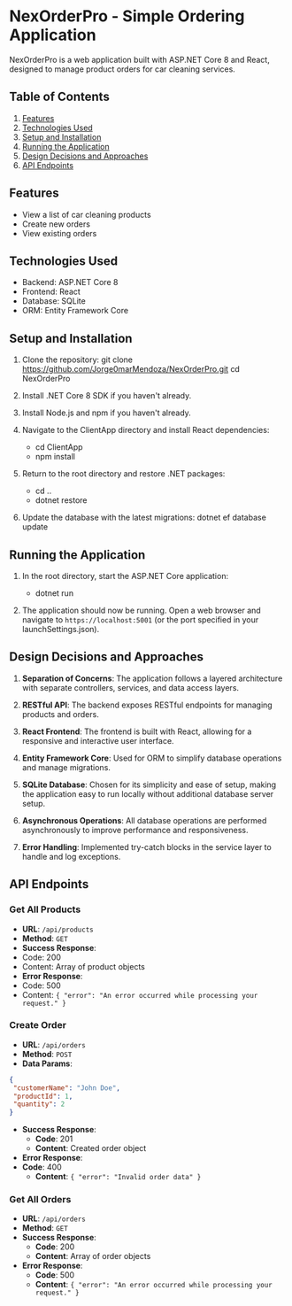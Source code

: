 # NexOrderPro - Simple Ordering Application

NexOrderPro is a web application built with ASP.NET Core 8 and React, designed to manage product orders for car cleaning services.

## Table of Contents
1. [Features](#features)
2. [Technologies Used](#technologies-used)
3. [Setup and Installation](#setup-and-installation)
4. [Running the Application](#running-the-application)
5. [Design Decisions and Approaches](#design-decisions-and-approaches)
6. [API Endpoints](#api-endpoints)

## Features

- View a list of car cleaning products
- Create new orders
- View existing orders

## Technologies Used

- Backend: ASP.NET Core 8
- Frontend: React
- Database: SQLite
- ORM: Entity Framework Core

## Setup and Installation

1. Clone the repository:
   git clone https://github.com/Jorge0marMendoza/NexOrderPro.git
   cd NexOrderPro

2. Install .NET Core 8 SDK if you haven't already.

3. Install Node.js and npm if you haven't already.

4. Navigate to the ClientApp directory and install React dependencies:
   - cd ClientApp
   - npm install

5. Return to the root directory and restore .NET packages:
   - cd ..
   - dotnet restore
   
6. Update the database with the latest migrations:
   dotnet ef database update

## Running the Application

1. In the root directory, start the ASP.NET Core application:
   - dotnet run

2. The application should now be running. Open a web browser and navigate to `https://localhost:5001` (or the port specified in your launchSettings.json).

## Design Decisions and Approaches

1. **Separation of Concerns**: The application follows a layered architecture with separate controllers, services, and data access layers.

2. **RESTful API**: The backend exposes RESTful endpoints for managing products and orders.

3. **React Frontend**: The frontend is built with React, allowing for a responsive and interactive user interface.

4. **Entity Framework Core**: Used for ORM to simplify database operations and manage migrations.

5. **SQLite Database**: Chosen for its simplicity and ease of setup, making the application easy to run locally without additional database server setup.

6. **Asynchronous Operations**: All database operations are performed asynchronously to improve performance and responsiveness.

7. **Error Handling**: Implemented try-catch blocks in the service layer to handle and log exceptions.

## API Endpoints

### Get All Products
- **URL**: `/api/products`
- **Method**: `GET`
- **Success Response**: 
- Code: 200
- Content: Array of product objects
- **Error Response**:
- Code: 500
- Content: `{ "error": "An error occurred while processing your request." }`

### Create Order
- **URL**: `/api/orders`
- **Method**: `POST`
- **Data Params**: 
```json
{
 "customerName": "John Doe",
 "productId": 1,
 "quantity": 2
}
```
- **Success Response**:
  - **Code**: 201  
  - **Content**: Created order object
- **Error Response**:
- **Code**: 400  
  - **Content**: `{ "error": "Invalid order data" }`

### Get All Orders
- **URL**: `/api/orders`
- **Method**: `GET`
- **Success Response**:  
  - **Code**: 200  
  - **Content**: Array of order objects  
- **Error Response**:  
  - **Code**: 500  
  - **Content**: `{ "error": "An error occurred while processing your request." }`




